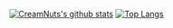 [![CreamNuts's github stats](https://github-readme-stats.vercel.app/api?username=CreamNuts&show_icons=true&hide_border=true)](https://github.com/CreamNuts)
[![Top Langs](https://github-readme-stats.vercel.app/api/top-langs/?username=CreamNuts&layout=compact)](https://github.com/CreamNuts)


<!--
### Hi there 👋

**CreamNuts/CreamNuts** is a ✨ _special_ ✨ repository because its `README.md` (this file) appears on your GitHub profile.

Here are some ideas to get you started:

- 🔭 I’m currently working on ...
- 🌱 I’m currently learning ...
- 👯 I’m looking to collaborate on ...
- 🤔 I’m looking for help with ...
- 💬 Ask me about ...
- 📫 How to reach me: ...
- 😄 Pronouns: ...
- ⚡ Fun fact: ...
-->
